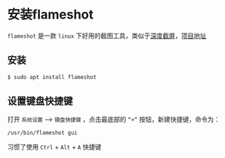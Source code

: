 # 安装flameshot

`flameshot` 是一款 `linux` 下好用的截图工具，类似于[深度截屏](安装深度截屏.md)，[项目地址](https://github.com/flameshot-org/flameshot)

## 安装

```bash
$ sudo apt install flameshot
```

## 设置键盘快捷键

打开 `系统设置` ——> `键盘快捷键` ，点击最底部的 `“+”` 按钮，新建快捷键，命令为：

 `/usr/bin/flameshot gui`

习惯了使用 `Ctrl` + `Alt` + `A` 快捷键
